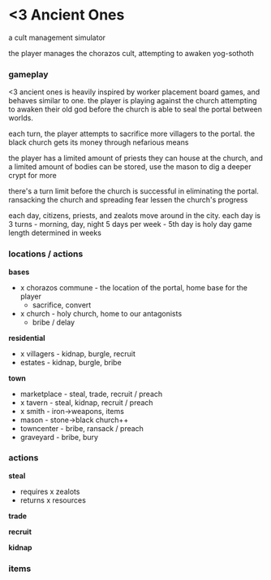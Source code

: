 # <3 Ancient Ones
a cult management simulator

the player manages the chorazos cult, attempting to awaken yog-sothoth

### gameplay

<3 ancient ones is heavily inspired by worker placement board games, and behaves similar to one.
the player is playing against the church attempting to awaken their old god before the church is able to seal the portal between worlds.

each turn, the player attempts to sacrifice more villagers to the portal. 
the black church gets its money through nefarious means

the player has a limited amount of priests they can house at the church, and a limited amount of bodies can be stored, use the mason to dig a deeper crypt for more 

there's a turn limit before the church is successful in eliminating the portal. ransacking the church and spreading fear lessen the church's progress

each day, citizens, priests, and zealots move around in the city.
each day is 3 turns - morning, day, night
5 days per week - 5th day is holy day
game length determined in weeks


### locations / actions

**bases**
*   x chorazos commune - the location of the portal, home base for the player
    *   sacrifice, convert
*   x church - holy church, home to our antagonists
    *   bribe / delay

**residential**
*   x villagers - kidnap, burgle, recruit
*   estates   - kidnap, burgle, bribe

**town**
*   marketplace - steal, trade, recruit / preach
*   x tavern - steal, kidnap, recruit / preach
*   x smith - iron->weapons, items
*   mason - stone->black church++
*   towncenter - bribe, ransack / preach
*   graveyard - bribe, bury

### actions

**steal**
* requires x zealots
* returns  x resources

**trade**

**recruit**

**kidnap**

### items


